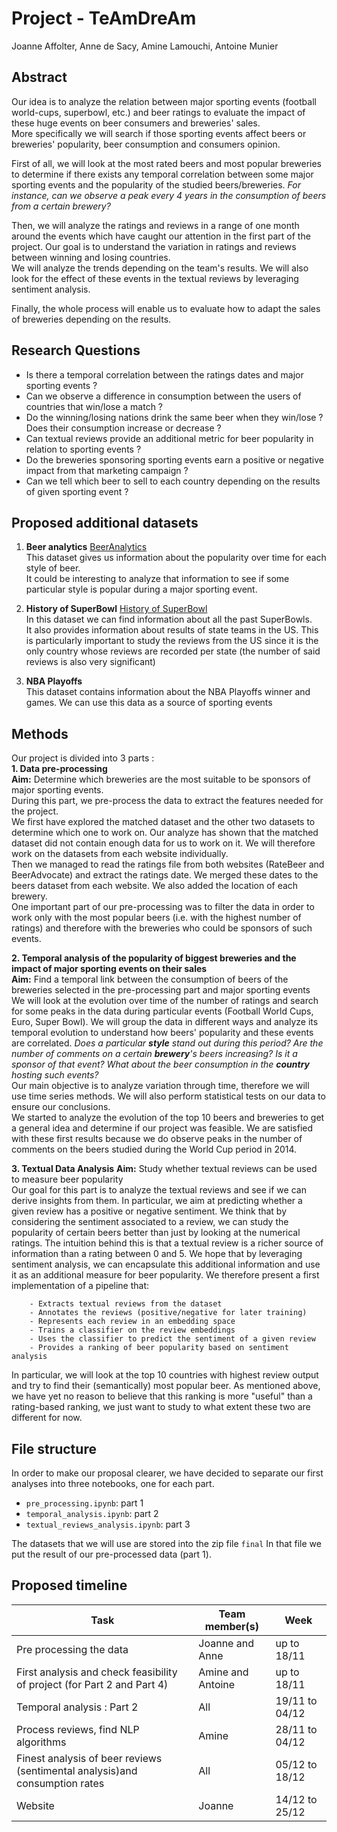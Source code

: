 # Project - TeAmDreAm

Joanne Affolter, Anne de Sacy, Amine Lamouchi, Antoine Munier

## Abstract 

Our idea is to analyze the relation between major sporting events (football world-cups, superbowl, etc.) and beer ratings to evaluate the impact of these huge events on beer consumers and breweries' sales. <br>
More specifically we will search if those sporting events affect beers or breweries' popularity, beer consumption and consumers opinion.

First of all, we will look at the most rated beers and most popular breweries to determine if there exists any temporal correlation between some major sporting events and the popularity of the studied beers/breweries.
*For instance, can we observe a peak every 4 years in the consumption of beers from a certain brewery?*

Then, we will analyze the ratings and reviews in a range of one month around the events which have caught our attention in the first part of the project. Our goal is to understand the variation in ratings and reviews between winning and losing countries.<br>
We will analyze the trends depending on the team's results. We will also look for the effect of these events in the textual reviews by leveraging sentiment analysis.

Finally, the whole process will enable us to evaluate how to adapt the sales of breweries depending on the results.

## Research Questions

- Is there a temporal correlation between the ratings dates and major sporting events ?
- Can we observe a difference in consumption between the users of countries that win/lose a match ?
- Do the winning/losing nations drink the same beer when they win/lose ? Does their consumption increase or decrease ?
- Can textual reviews provide an additional metric for beer popularity in relation to sporting events ?
- Do the breweries sponsoring sporting events earn a positive or negative impact from that marketing campaign ?
- Can we tell which beer to sell to each country depending on the results of given sporting event ?

## Proposed additional datasets

1. **Beer analytics**
[BeerAnalytics](https://www.beer-analytics.com/styles/ipa/specialty-ipa/)<br>
This dataset gives us information about the popularity over time for each style of beer. <br>
It could be interesting to analyze that information to see if some particular style is popular during a major sporting event.<br>


2. **History of SuperBowl**
[History of SuperBowl](https://data.world/sports/history-of-the-super-bowl/workspace/file?filename=Super_Bowl.csv)<br>
In this dataset we can find information about all the past SuperBowls. <br>
It also provides information about results of state teams in the US. This is particularly important to study the reviews from the US since it is the only country whose reviews are recorded per state (the number of said reviews is also very significant)

3. **NBA Playoffs**<br>
This dataset contains information about the NBA Playoffs winner and games.
We can use this data as a source of sporting events

## Methods

Our project is divided into 3 parts :<br> 
**1. Data pre-processing**<br>
**Aim:** Determine which breweries are the most suitable to be sponsors of major sporting events.<br>
During this part, we pre-process the data to extract the features needed for the project.<br>
We first have explored the matched dataset and the other two datasets to determine which one to work on.
Our analyze has shown that the matched dataset did not contain enough data for us to work on it. We will therefore work on the datasets from each website individually.<br>
Then we managed to read the ratings file from both websites (RateBeer and BeerAdvocate) and extract the ratings date.
We merged these dates to the beers dataset from each website. We also added the location of each brewery.<br>
One important part of our pre-processing was to filter the data in order to work only with the most popular beers (i.e. with the highest number of ratings) and therefore with the breweries who could be sponsors of such events.

**2. Temporal analysis of the popularity of biggest breweries and the impact of major sporting events on their sales**<br>
**Aim:** Find a temporal link between the consumption of  beers of the breweries selected in the pre-processing part  and major sporting events 
<br>
We will look at the evolution over time of the number of ratings and search for some peaks in the data during particular events (Football World Cups, Euro, Super Bowl).
We will group the data in different ways and analyze its temporal evolution to understand how beers' popularity and these events are correlated. 
*Does a particular **style** stand out during this period? Are the number of comments on a certain **brewery**'s beers increasing? Is it a sponsor of that event? What about the beer consumption in the **country** hosting such events?*<br>
Our main objective is to analyze variation through time, therefore we will use time series methods. We will also perform statistical tests on our data to ensure our conclusions.<br>
We started to analyze the evolution of the top 10 beers and breweries to get a general idea and determine if our project was feasible. We are satisfied with these first results because we do observe peaks in the number of comments on the beers studied during the World Cup period in 2014.


**3. Textual Data Analysis**
**Aim:** Study whether textual reviews can be used to measure beer popularity<br>
Our goal for this part is to analyze the textual reviews and see if we can derive insights from them. In particular, we aim at predicting whether a given review has a positive or negative sentiment. We think that by considering the sentiment associated to a review, we can study the popularity of certain beers better than just by looking at the numerical ratings. The intuition behind this is that a textual review is a richer source of information than a rating between 0 and 5. We hope that by leveraging sentiment analysis, we can encapsulate this additional information and use it as an additional measure for beer popularity. We therefore present a first implementation of a pipeline that:


        - Extracts textual reviews from the dataset
        - Annotates the reviews (positive/negative for later training)
        - Represents each review in an embedding space
        - Trains a classifier on the review embeddings
        - Uses the classifier to predict the sentiment of a given review
        - Provides a ranking of beer popularity based on sentiment analysis

In particular, we will look at the top 10 countries with highest review output and try to find their (semantically) most popular beer. As mentioned above, we have yet no reason to believe that this ranking is more "useful" than a rating-based ranking, we just want to study to what extent these two are different for now. 



## File structure
In order to make our proposal clearer, we have decided to separate our first analyses into three notebooks, one for each part. 
- `pre_processing.ipynb`: part 1 
- `temporal_analysis.ipynb`: part 2
- `textual_reviews_analysis.ipynb`: part 3

The datasets that we will use are stored into the zip file `final`
In that file we put the result of our pre-processed data (part 1).

## Proposed timeline

| Task                                                                        | Team member(s)    | Week           |
|-----------------------------------------------------------------------------|-------------------|----------------|
| Pre processing the data                                                     | Joanne and Anne   | up to 18/11    |
| First analysis and check feasibility of project (for Part 2 and Part 4)     | Amine and Antoine | up to 18/11    |
| Temporal analysis : Part 2                                                  | All               | 19/11 to 04/12 |
| Process reviews, find NLP algorithms                                        | Amine             | 28/11 to 04/12 |
| Finest analysis of beer reviews (sentimental analysis)and consumption rates | All               | 05/12 to 18/12 |
| Website                                                                     | Joanne            | 14/12 to 25/12 |
